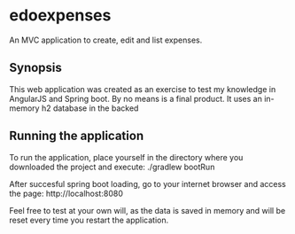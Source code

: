 # edoexpenses
An MVC application to create, edit and list expenses.

## Synopsis
This web application was created as an exercise to test my knowledge in AngularJS and Spring boot. By no means is a final product. It uses an in-memory h2 database in the backed


## Running the application
To run the application, place yourself in the directory where you downloaded the project and execute:
./gradlew bootRun

After succesful spring boot loading, go to your internet browser and access the page:
http://localhost:8080

Feel free to test at your own will, as the data is saved in memory and will be reset every time you restart the application.
